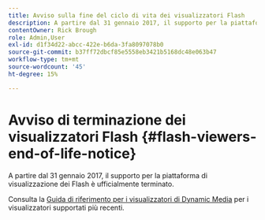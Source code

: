 ```yaml
---
title: Avviso sulla fine del ciclo di vita dei visualizzatori Flash
description: A partire dal 31 gennaio 2017, il supporto per la piattaforma di visualizzazione dei Flash è ufficialmente terminato.
contentOwner: Rick Brough
role: Admin,User
exl-id: d1f34d22-abcc-422e-b6da-3fa8097078b0
source-git-commit: b37ff72dbcf85e5558eb3421b5168dc48e063b47
workflow-type: tm+mt
source-wordcount: '45'
ht-degree: 15%

---
```


# Avviso di terminazione dei visualizzatori Flash {#flash-viewers-end-of-life-notice}

A partire dal 31 gennaio 2017, il supporto per la piattaforma di visualizzazione dei Flash è ufficialmente terminato.

Consulta la [Guida di riferimento per i visualizzatori di Dynamic Media](https://experienceleague.adobe.com/docs/dynamic-media-developer-resources.html) per i visualizzatori supportati più recenti.
